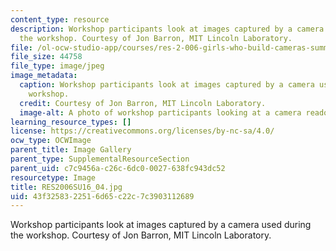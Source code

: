 ```yaml
---
content_type: resource
description: Workshop participants look at images captured by a camera used during
  the workshop. Courtesy of Jon Barron, MIT Lincoln Laboratory.
file: /ol-ocw-studio-app/courses/res-2-006-girls-who-build-cameras-summer-2016/43f3258322516d65c22c7c3903112689_RES2006SU16_04.jpg
file_size: 44758
file_type: image/jpeg
image_metadata:
  caption: Workshop participants look at images captured by a camera used during the
    workshop.
  credit: Courtesy of Jon Barron, MIT Lincoln Laboratory.
  image-alt: A photo of workshop participants looking at a camera readout.
learning_resource_types: []
license: https://creativecommons.org/licenses/by-nc-sa/4.0/
ocw_type: OCWImage
parent_title: Image Gallery
parent_type: SupplementalResourceSection
parent_uid: c7c9456a-c26c-6dc0-0027-638fc943dc52
resourcetype: Image
title: RES2006SU16_04.jpg
uid: 43f32583-2251-6d65-c22c-7c3903112689
---
```

Workshop participants look at images captured by a camera used during the workshop. Courtesy of Jon Barron, MIT Lincoln Laboratory.